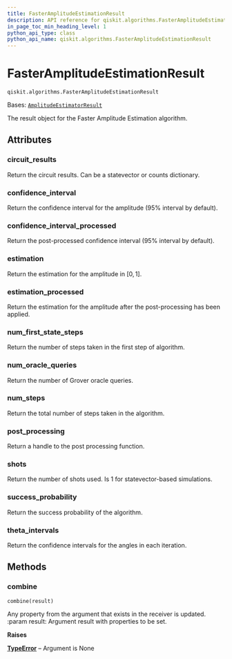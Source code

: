 ```yaml
---
title: FasterAmplitudeEstimationResult
description: API reference for qiskit.algorithms.FasterAmplitudeEstimationResult
in_page_toc_min_heading_level: 1
python_api_type: class
python_api_name: qiskit.algorithms.FasterAmplitudeEstimationResult
---
```


# FasterAmplitudeEstimationResult

<span id="qiskit.algorithms.FasterAmplitudeEstimationResult" />

`qiskit.algorithms.FasterAmplitudeEstimationResult`

Bases: [`AmplitudeEstimatorResult`](qiskit.algorithms.AmplitudeEstimatorResult "qiskit.algorithms.amplitude_estimators.amplitude_estimator.AmplitudeEstimatorResult")

The result object for the Faster Amplitude Estimation algorithm.

## Attributes

<span id="qiskit.algorithms.FasterAmplitudeEstimationResult.circuit_results" />

### circuit\_results

Return the circuit results. Can be a statevector or counts dictionary.

<span id="qiskit.algorithms.FasterAmplitudeEstimationResult.confidence_interval" />

### confidence\_interval

Return the confidence interval for the amplitude (95% interval by default).

<span id="qiskit.algorithms.FasterAmplitudeEstimationResult.confidence_interval_processed" />

### confidence\_interval\_processed

Return the post-processed confidence interval (95% interval by default).

<span id="qiskit.algorithms.FasterAmplitudeEstimationResult.estimation" />

### estimation

Return the estimation for the amplitude in $[0, 1]$.

<span id="qiskit.algorithms.FasterAmplitudeEstimationResult.estimation_processed" />

### estimation\_processed

Return the estimation for the amplitude after the post-processing has been applied.

<span id="qiskit.algorithms.FasterAmplitudeEstimationResult.num_first_state_steps" />

### num\_first\_state\_steps

Return the number of steps taken in the first step of algorithm.

<span id="qiskit.algorithms.FasterAmplitudeEstimationResult.num_oracle_queries" />

### num\_oracle\_queries

Return the number of Grover oracle queries.

<span id="qiskit.algorithms.FasterAmplitudeEstimationResult.num_steps" />

### num\_steps

Return the total number of steps taken in the algorithm.

<span id="qiskit.algorithms.FasterAmplitudeEstimationResult.post_processing" />

### post\_processing

Return a handle to the post processing function.

<span id="qiskit.algorithms.FasterAmplitudeEstimationResult.shots" />

### shots

Return the number of shots used. Is 1 for statevector-based simulations.

<span id="qiskit.algorithms.FasterAmplitudeEstimationResult.success_probability" />

### success\_probability

Return the success probability of the algorithm.

<span id="qiskit.algorithms.FasterAmplitudeEstimationResult.theta_intervals" />

### theta\_intervals

Return the confidence intervals for the angles in each iteration.

## Methods

### combine

<span id="qiskit.algorithms.FasterAmplitudeEstimationResult.combine" />

`combine(result)`

Any property from the argument that exists in the receiver is updated. :param result: Argument result with properties to be set.

**Raises**

[**TypeError**](https://docs.python.org/3/library/exceptions.html#TypeError "(in Python v3.12)") – Argument is None

